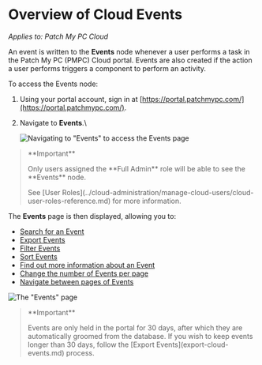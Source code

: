 # Overview of Cloud Events

_Applies to: Patch My PC Cloud_

An event is written to the **Events** node whenever a user performs a task in the Patch My PC (PMPC) Cloud portal. Events are also created if the action a user performs triggers a component to perform an activity.

To access the Events node:

1. Using your portal account, sign in at [https://portal.patchmypc.com/](https://portal.patchmypc.com/).
2.  Navigate to **Events**.\\

    ![Navigating to "Events" to access the Events page](../../_images/image-\(1760\).png)

> \*\*Important\*\*
>
> Only users assigned the \*\*Full Admin\*\* role will be able to see the \*\*Events\*\* node.
>
> See \[User Roles]\(../cloud-administration/manage-cloud-users/cloud-user-roles-reference.md) for more information.

The **Events** page is then displayed, allowing you to:

* [Search for an Event](search-for-a-cloud-event.md)
* [Export Events](export-cloud-events.md)
* [Filter Events](filter-cloud-events.md)
* [Sort Events](sort-cloud-events.md)
* [Find out more information about an Event](find-out-more-information-about-a-cloud-event.md)
* [Change the number of Events per page](change-the-number-of-cloud-events-per-page.md)
* [Navigate between pages of Events](navigate-between-pages-of-cloud-events.md)

![The "Events" page](../../_images/image-\(1762\).png)

> \*\*Important\*\*
>
> Events are only held in the portal for 30 days, after which they are automatically groomed from the database. If you wish to keep events longer than 30 days, follow the \[Export Events]\(export-cloud-events.md) process.
